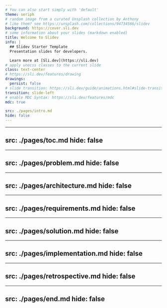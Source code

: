 ```yaml
---
# You can also start simply with 'default'
theme: seriph
# random image from a curated Unsplash collection by Anthony
# like them? see https://unsplash.com/collections/94734566/slidev
background: https://cover.sli.dev
# some information about your slides (markdown enabled)
title: Welcome to Slidev
info: |
  ## Slidev Starter Template
  Presentation slides for developers.

  Learn more at [Sli.dev](https://sli.dev)
# apply unocss classes to the current slide
class: text-center
# https://sli.dev/features/drawing
drawings:
  persist: false
# slide transition: https://sli.dev/guide/animations.html#slide-transitions
transition: slide-left
# enable MDC Syntax: https://sli.dev/features/mdc
mdc: true

src: ./pages/intro.md
hide: false
---
```


---
src: ./pages/toc.md
hide: false
---

---
src: ./pages/problem.md
hide: false
---

---
src: ./pages/architecture.md
hide: false
---

---
src: ./pages/requirements.md
hide: false
---

---
src: ./pages/solution.md
hide: false
---

---
src: ./pages/implementation.md
hide: false
---

---
src: ./pages/retrospective.md
hide: false
---

---
src: ./pages/end.md
hide: false
---